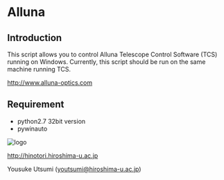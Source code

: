 Alluna
======
Introduction
------------
This script allows you to control Alluna Telescope Control Software (TCS) running on Windows.
Currently, this script should be run on the same machine running TCS.

http://www.alluna-optics.com

Requirement
-----------
- python2.7 32bit version
- pywinauto

![logo](http://hinotori.hiroshima-u.ac.jp/logo.jpg)

http://hinotori.hiroshima-u.ac.jp

Yousuke Utsumi (youtsumi@hiroshima-u.ac.jp)
